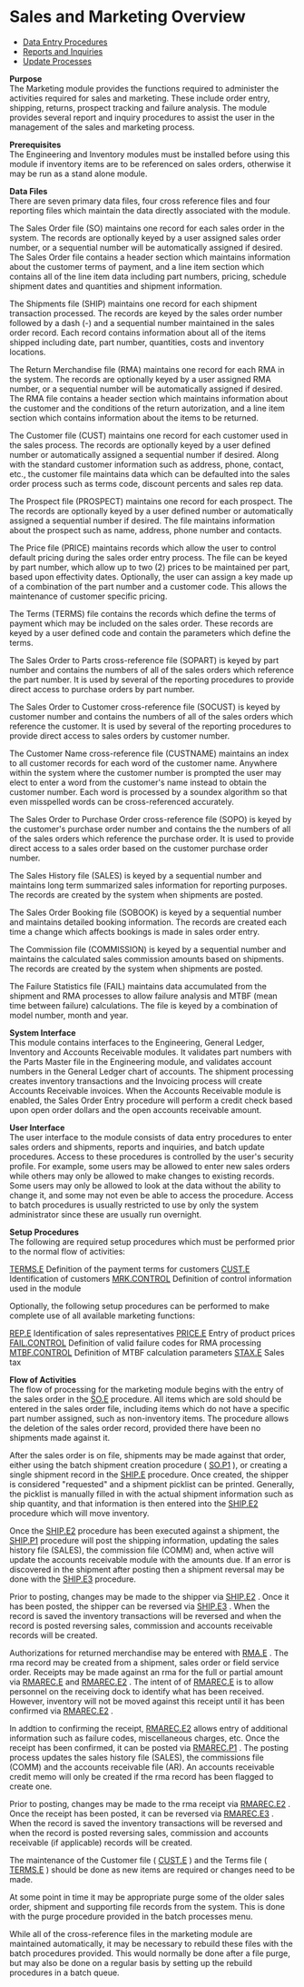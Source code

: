 # Sales and Marketing Overview

<PageHeader />

- [Data Entry Procedures](MRK-ENTRY/README.md)
- [Reports and Inquiries](MRK-REPORT/README.md)
- [Update Processes](MRK-PROCESS/README.md)

**Purpose**  
The Marketing module provides the functions required to administer the
activities required for sales and marketing. These include order entry,
shipping, returns, prospect tracking and failure analysis. The module provides
several report and inquiry procedures to assist the user in the management of
the sales and marketing process.

**Prerequisites**  
The Engineering and Inventory modules must be installed before using this
module if inventory items are to be referenced on sales orders, otherwise it
may be run as a stand alone module.

**Data Files**  
There are seven primary data files, four cross reference files and four
reporting files which maintain the data directly associated with the module.  
  
The Sales Order file (SO) maintains one record for each sales order in the
system. The records are optionally keyed by a user assigned sales order
number, or a sequential number will be automatically assigned if desired. The
Sales Order file contains a header section which maintains information about
the customer terms of payment, and a line item section which contains all of
the line item data including part numbers, pricing, schedule shipment dates
and quantities and shipment information.  
  
The Shipments file (SHIP) maintains one record for each shipment transaction
processed. The records are keyed by the sales order number followed by a dash
(-) and a sequential number maintained in the sales order record. Each record
contains information about all of the items shipped including date, part
number, quantities, costs and inventory locations.  
  
The Return Merchandise file (RMA) maintains one record for each RMA in the
system. The records are optionally keyed by a user assigned RMA number, or a
sequential number will be automatically assigned if desired. The RMA file
contains a header section which maintains information about the customer and
the conditions of the return autorization, and a line item section which
contains information about the items to be returned.  
  
The Customer file (CUST) maintains one record for each customer used in the
sales process. The records are optionally keyed by a user defined number or
automatically assigned a sequential number if desired. Along with the standard
customer information such as address, phone, contact, etc., the customer file
maintains data which can be defaulted into the sales order process such as
terms code, discount percents and sales rep data.  
  
The Prospect file (PROSPECT) maintains one record for each prospect. The The
records are optionally keyed by a user defined number or automatically
assigned a sequential number if desired. The file maintains information about
the prospect such as name, address, phone number and contacts.  
  
The Price file (PRICE) maintains records which allow the user to control
default pricing during the sales order entry process. The file can be keyed by
part number, which allow up to two (2) prices to be maintained per part, based
upon effectivity dates. Optionally, the user can assign a key made up of a
combination of the part number and a customer code. This allows the
maintenance of customer specific pricing.  
  
The Terms (TERMS) file contains the records which define the terms of payment
which may be included on the sales order. These records are keyed by a user
defined code and contain the parameters which define the terms.  
  
The Sales Order to Parts cross-reference file (SOPART) is keyed by part number
and contains the numbers of all of the sales orders which reference the part
number. It is used by several of the reporting procedures to provide direct
access to purchase orders by part number.  
  
The Sales Order to Customer cross-reference file (SOCUST) is keyed by customer
number and contains the numbers of all of the sales orders which reference the
customer. It is used by several of the reporting procedures to provide direct
access to sales orders by customer number.  
  
The Customer Name cross-reference file (CUSTNAME) maintains an index to all
customer records for each word of the customer name. Anywhere within the
system where the customer number is prompted the user may elect to enter a
word from the customer's name instead to obtain the customer number. Each word
is processed by a soundex algorithm so that even misspelled words can be
cross-referenced accurately.  
  
The Sales Order to Purchase Order cross-reference file (SOPO) is keyed by the
customer's purchase order number and contains the the numbers of all of the
sales orders which reference the purchase order. It is used to provide direct
access to a sales order based on the customer purchase order number.  
  
The Sales History file (SALES) is keyed by a sequential number and maintains
long term summarized sales information for reporting purposes. The records are
created by the system when shipments are posted.  
  
The Sales Order Booking file (SOBOOK) is keyed by a sequential number and
maintains detailed booking information. The records are created each time a
change which affects bookings is made in sales order entry.  
  
The Commission file (COMMISSION) is keyed by a sequential number and maintains
the calculated sales commission amounts based on shipments. The records are
created by the system when shipments are posted.  
  
The Failure Statistics file (FAIL) maintains data accumulated from the
shipment and RMA processes to allow failure analysis and MTBF (mean time
between failure) calculations. The file is keyed by a combination of model
number, month and year.

**System Interface**  
This module contains interfaces to the Engineering, General Ledger, Inventory
and Accounts Receivable modules. It validates part numbers with the Parts
Master file in the Engineering module, and validates account numbers in the
General Ledger chart of accounts. The shipment processing creates inventory
transactions and the Invoicing process will create Accounts Receivable
invoices. When the Accounts Receivable module is enabled, the Sales Order
Entry procedure will perform a credit check based upon open order dollars and
the open accounts receivable amount.

**User Interface**  
The user interface to the module consists of data entry procedures to enter
sales orders and shipments, reports and inquiries, and batch update
procedures. Access to these procedures is controlled by the user's security
profile. For example, some users may be allowed to enter new sales orders
while others may only be allowed to make changes to existing records. Some
users may only be allowed to look at the data without the ability to change
it, and some may not even be able to access the procedure. Access to batch
procedures is usually restricted to use by only the system administrator since
these are usually run overnight.

**Setup Procedures**  
The following are required setup procedures which must be performed prior to
the normal flow of activities:  
  
[TERMS.E](../../rover/AP-OVERVIEW/AP-ENTRY/TERMS-E/README.md) Definition of the payment terms for customers
[CUST.E](../AR-OVERVIEW/AR-ENTRY/CUST-E/README.md) Identification of customers
[MRK.CONTROL](MRK-ENTRY/MRK-CONTROL/README.md) Definition of control information used in the module
  
Optionally, the following setup procedures can be performed to make complete
use of all available marketing functions:  
  
[REP.E](MRK-ENTRY/REP-E/README.md) Identification of sales representatives
[PRICE.E](MRK-ENTRY/PRICE-E/README.md) Entry of product prices
[FAIL.CONTROL](MRK-ENTRY/FAIL-CONTROL/README.md) Definition of valid failure codes for RMA processing
[MTBF.CONTROL](MRK-ENTRY/MTBF-CONTROL/README.md) Definition of MTBF calculation parameters
[STAX.E](../AR-OVERVIEW/AR-ENTRY/STAX-E/README.md) Sales tax

**Flow of Activities**  
The flow of processing for the marketing module begins with the entry of the sales order in the [SO.E](MRK-ENTRY/SO-E/README.md) procedure. All items which are sold should be entered in the sales order file, including items which do not have a specific part number assigned, such as non-inventory items. The procedure allows the deletion of the sales order record, provided there have been no shipments made against it.
  
After the sales order is on file, shipments may be made against that order, either using the batch shipment creation procedure ( [SO.P1](MRK-PROCESS/SO-P1/README.md) ), or creating a single shipment record in the [SHIP.E](MRK-ENTRY/SHIP-E/README.md) procedure. Once created, the shipper is considered "requested" and a shipment picklist can be printed. Generally, the picklist is manually filled in with the actual shipment information such as ship quantity, and that information is then entered into the [SHIP.E2](MRK-ENTRY/SHIP-E2/README.md) procedure which will move inventory.
  
Once the [SHIP.E2](MRK-ENTRY/SHIP-E2/README.md) procedure has been executed against a shipment, the [SHIP.P1](MRK-PROCESS/SHIP-P1/README.md) procedure will post the shipping information, updating the sales history file (SALES), the commission file (COMM) and, when active will update the accounts receivable module with the amounts due. If an error is discovered in the shipment after posting then a shipment reversal may be done with the [SHIP.E3](MRK-ENTRY/SHIP-E3/README.md) procedure.
  
Prior to posting, changes may be made to the shipper via [SHIP.E2](MRK-ENTRY/SHIP-E2/README.md) . Once it has been posted, the shipper can be reversed via [SHIP.E3](MRK-ENTRY/SHIP-E3/README.md) . When the record is saved the inventory transactions will be reversed and when the record is posted reversing sales, commission and accounts receivable records will be created.
  
Authorizations for returned merchandise may be entered with [RMA.E](MRK-ENTRY/RMA-E/README.md) . The rma record may be created from a shipment, sales order or field service order. Receipts may be made against an rma for the full or partial amount via [RMAREC.E](MRK-ENTRY/RMAREC-E/README.md) and [RMAREC.E2](MRK-ENTRY/RMAREC-E2/README.md) . The intent of of [RMAREC.E](MRK-ENTRY/RMAREC-E/README.md) is to allow personnel on the receiving dock to identify what has been received. However, inventory will not be moved against this receipt until it has been confirmed via [RMAREC.E2](MRK-ENTRY/RMAREC-E2/README.md) .
  
In addtion to confirming the receipt, [RMAREC.E2](MRK-ENTRY/RMAREC-E2/README.md) allows entry of additional information such as failure codes, miscellaneous charges, etc. Once the receipt has been confirmed, it can be posted via [RMAREC.P1](MRK-PROCESS/RMAREC-P1/README.md) . The posting process updates the sales history file (SALES), the commissions file (COMM) and the accounts receivable file (AR). An accounts receivable credit memo will only be created if the rma record has been flagged to create one.
  
Prior to posting, changes may be made to the rma receipt via [RMAREC.E2](MRK-ENTRY/RMAREC-E2/README.md) . Once the receipt has been posted, it can be reversed via [RMAREC.E3](MRK-ENTRY/RMAREC-E3/README.md) . When the record is saved the inventory transactions will be reversed and when the record is posted reversing sales, commission and accounts receivable (if applicable) records will be created.
  
The maintenance of the Customer file ( [CUST.E](../AR-OVERVIEW/AR-ENTRY/CUST-E/README.md) ) and the Terms file ( [TERMS.E](../../rover/AP-OVERVIEW/AP-ENTRY/TERMS-E/README.md) ) should be done as new items are required or changes need to be made.
  
At some point in time it may be appropriate purge some of the older sales
order, shipment and supporting file records from the system. This is done with
the purge procedure provided in the batch processes menu.  
  
While all of the cross-reference files in the marketing module are maintained
automatically, it may be necessary to rebuild these files with the batch
procedures provided. This would normally be done after a file purge, but may
also be done on a regular basis by setting up the rebuild procedures in a
batch queue.

<badge text= "Version 8.10.57" vertical="middle" />

<PageFooter />
